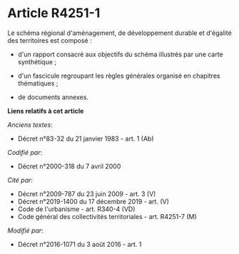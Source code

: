 # Article R4251-1

Le schéma régional d'aménagement, de développement durable et d'égalité des territoires est composé :

- d'un rapport consacré aux objectifs du schéma illustrés par une carte synthétique ;

- d'un fascicule regroupant les règles générales organisé en chapitres thématiques ;

- de documents annexes.

**Liens relatifs à cet article**

_Anciens textes_:

  - Décret n°83-32 du 21 janvier 1983 - art. 1 (Ab)

_Codifié par_:

  - Décret n°2000-318 du 7 avril 2000

_Cité par_:

  - Décret n°2009-787 du 23 juin 2009 - art. 3 (V)
  - Décret n°2019-1400 du 17 décembre 2019 - art. (V)
  - Code de l'urbanisme - art. R340-4 (VD)
  - Code général des collectivités territoriales - art. R4251-7 (M)

_Modifié par_:

  - Décret n°2016-1071 du 3 août 2016 - art. 1
